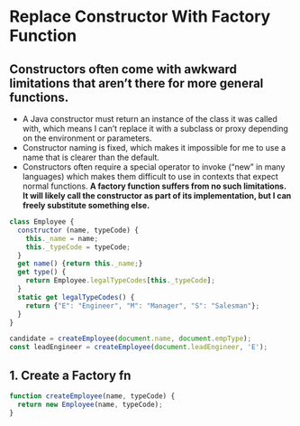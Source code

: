 # Replace Constructor With Factory Function

## Constructors often come with awkward limitations that aren’t there for more general functions.
* A Java constructor must return an instance of the class it was called with, which means I can’t replace it with a subclass or proxy depending on the environment or parameters.
* Constructor naming is fixed, which makes it impossible for me to use a name that is clearer than the default.
* Constructors often require a special operator to invoke (“new” in many languages) which makes them difficult to use in contexts that expect normal functions.
**A factory function suffers from no such limitations. It will likely call the constructor as part of its implementation, but I can freely substitute something else.**

```javascript
class Employee {
  constructor (name, typeCode) {
    this._name = name;
    this._typeCode = typeCode;
  }
  get name() {return this._name;}
  get type() {
    return Employee.legalTypeCodes[this._typeCode];
  }
  static get legalTypeCodes() {
    return {"E": "Engineer", "M": "Manager", "S": "Salesman"};
  }
}

candidate = createEmployee(document.name, document.empType);
const leadEngineer = createEmployee(document.leadEngineer, 'E');
```

## 1. Create a Factory fn
```javascript
function createEmployee(name, typeCode) {
  return new Employee(name, typeCode);
}
```
